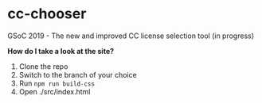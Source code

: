 # cc-chooser
GSoC 2019 - The new and improved CC license selection tool (in progress)

**How do I take a look at the site?**
1. Clone the repo
2. Switch to the branch of your choice
3. Run `npm run build-css`
4. Open ./src/index.html
